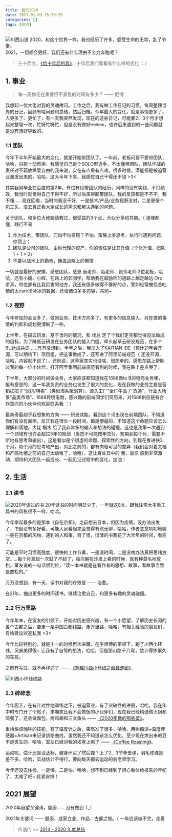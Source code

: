 ```yaml
---
title: 我的2020
date: 2021-01-03 15:59:29
categories: []
tags: [总结]
---
```


![川西山道](https://static.wuyuying.com/2020-1.jpg)
2020，和这个世界一样，我也经历了许多，感受生命的无常，乱了节奏。  
2021，一切都会更好，我们还有什么理由不全力奔跑呢？

> 三十而立，[《给十年后的我》](https://wuyuying.com/hello-30/)，十年后我们看看有什么样的变化 ：）

## 1. 事业

> 每一周你花在重要但不紧急的时间有多少？ —— 肥博

我想起一位大佬对我的灵魂拷问。工作之后，我有做工作日记的习惯，每周整理当周的日记，回顾有啥问题和总结，然后归档。今年最大的变化，就是事情更多了、人更多了、更忙了，有一天我突然发现，现在的这些日记，可能要2、3个月才想起来整理一次，忙呀忙呀忙，但是没有做好review，也许后来遇到的一些问题就是没有想好导致的。

### 1.1 团队

今年下半年开始最大的变化，就是开始带团队了。一年前，老板问要不要带团队，哈哈，只能十动然拒，我感觉自己是个SOLO型选手，不太懂带团队，团队作战的责任对不羁放纵爱自由的我来说，实在有点重有点难。很多时候，潜能都是被迫营业激发出来的，哈哈，这大半年下来，我感觉自己干得还不错 >3<


其实我刚毕业在百度的第2年，有过有段带团队的经历，同样的没有实线、不打绩效，我当时就觉得自己干得不好，所以后来聊起带团队，我的反应都是不不不，我不懂……现在回看，当时的我没干好，一是技术/产品/业务视野没对，二是更像个包工头，没去真正看大家成长的需求和解决遇到的问题。

关于团队，和多位大佬聊请教过，很受益的3个点，大伙分享和共勉。（ 道理都懂，践行不易

1. 作为技术，带团队，刀怕不怕变钝？不怕，策略上多思考，执行时遇到问题，你顶上；
1. 团队是公司的团队，由你代理的资产，你的责任是让其升值（个体升值，团队 1 + 1 > 2）
1. 不要以战术上的勤奋，掩盖战略上的懒惰


一切就是最好的安排，感恩团队，感恩 辰老师、陌老师、凯伟老师 3位老板，哈哈，还有小媛、小辉，在路上的郭同学，帮助我在鼓励师的道路上越走越远 Orz 讲真，每位都有比我厉害的地方，我还有很多做得不够好的点，譬如经常被伐总吐槽的太care冷冰冰的数据，还请诸位多多包容，共勉~


### 1.2 视野


今年参加的会议多了，做的业务、技术方向多了，有更多的信息输入，对在做的事情的判断和规划更清晰了一些。


上半年，在搞云研发，基于当时的情况，和 伐总 定了个我们定完都觉得没法做成的目标，为了降低云研发在业务团队的接入门槛，牵头起草云研发规范，在多个BU达成共识……万万没想到，半年之后，我加入了KAITIAN IDE（预计21年会开源，可以期待下）项目组，把这事做成了，还写进了阿里前端规范（ 还没开源，哈哈，内容就不说了），还别说，这草案其实也没啥、很简单的，感恩在路上帮助过我的每一位小伙伴。打开阿里集团前端规范看到的时候，我在路上差点哭了。


下半年，大部分的时间做业务，大家应该都知道我在1688做to B的电商业务噢，挺有意思的，这一年我负责的业务也发生了很大的变化，现在我做的业务主要是营销扛把子“伙拼/特卖”（类似淘系聚划算）、源头工厂“全厂牛品·厂货通”、行业大场景“品类市场”、1688跨境电商，感兴趣的前端同学们简历来，对1688供应链有合作意向的小伙伴也欢迎联系我 ：）


最新奇最超乎我想象的方向 —— 研发效能。看到这个词出现在前端团队，不知道你们有没有画面，反正我在很长一段时间，都是懵逼的，不知道这个命题应该怎么理解和落地。大佬 桐木 给了我非常多的输入和想法的碰撞，这也是我第一次遇到一个领域有也许会超过3年的规划（当然不可能按年交付，短期到每个月，需要不断地有思考和输出），这是看似是个很虚的命题、探索性的方向，到现在推进快3个月，每个月的思考和产出，对比之前的，都有肉眼可见的变异（我们会对着文档和产品吐槽之前的自己太幼稚了，哈哈），这让身处其中的 我、辰凯 感到非常激动，期待和大团队一起成长、一起见证过程中的变化，加油！


## 2. 生活


### 2.1 读书

![2020年读过的书](https://static.wuyuying.com/2020-2.jpg)
20年读书的时间明显少了，一年就这8本，跟我往常大多看工具书的风格很不一样，哈哈。


今年拿起最多的是那本《自在京都》，之前想去日本，但因为疫情，没办法出发了，书倒没有多好看，可能大家看起来会觉得有点无聊，哈哈，作者念念叨叨地聊一些在京都的风物、遇到的人和事，奇了怪，很薄的书我花了大半年的时间，看完了。


可能是平时习惯高强度、很快的工作节奏，一是没时间，二是没啥办法真把思绪放空……每个月拿起一次就了不起了，每次躺在沙发上看的时候，就有种莫名地放松。室友说的一句话很到位，“读一本书就是在看作者的思想、故事，看故事当然是放松的。”


万万没想到，有一天，读书对我的疗效是 —— 治愈。


在21年，抽出更多的时间读书，继续治愈自己，和更多有趣的灵魂碰撞。


### 2.2 行万里路


今年年末，在室友的引领下，开始对历史感兴趣，有一个小愿望，了解历史长河的各个古都之后，要走一条中国古都线路，走万里路，哈哈，有相关经验的朋友们，有啥建议欢迎私我 >3<

今年比较特别的，就是十一的时候再次进藏，在李师傅的带领下，跑了川西小环线，风景美得很~ 让我有了自驾的想法，哈哈，但是那山路十八弯，估计得练很久的车技。


之前有写过，就不再详述了 —— [《穿越川西小环线之藏彝走廊》](https://wuyuying.com/chuanxi-2020/)


![川西小环线线路](https://static.wuyuying.com/2020-3.jpg)

### 2.3 碎碎念


今年厨艺，在有针对性地训练之下，被迫营业，有了突破性的进展，哈哈，我在年中时专门开了个帖子，来嘲笑比我不会做饭的小伙伴们，现在我已经精通做火锅和简餐了，还会做面包，烤鸡翅和三文鱼头 —— [《2020年做的那些菜》](https://wuyuying.com/meals-2020/)。


重拾烘焙咖啡的技能，有了温度计之后，果然准了很多，哈哈，用树莓派+温度传感器+Artisan来记录烘焙曲线，虽然我还不知道该怎么优化，至少现在烘出来的豆不是夹生的，哈哈，室友已经对我的埃塞上瘾了 —— [《Coffee Roasting》](https://wuyuying.com/coffee-roasting/)。


运动呢，估计还是没达标，健身环买了然后捏？上了2、3节拳击课，羽毛球课是差不多，哈哈，实战估计不得行，要向每天都去运动的翁老师学习。


今年还没去体检，一是懒，二是怕，哈哈，想不到已经到了担心看体检报告的年纪了，太难了吧~ 赶紧安排！

## 2021 展望


2020年展望关键词，健康…… 没有做到 T_T

2021年关键词 —— 健康、成家立业、作品、古都之旅。（ 一年应该做不完，走着

> 传送门 >> [2014 - 2020 年度总结](https://wuyuying.com/tags/%E6%80%BB%E7%BB%93/)
